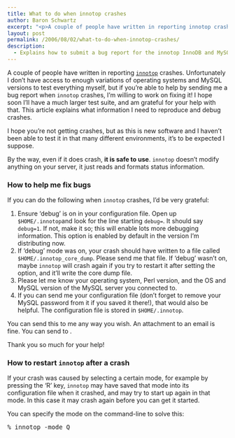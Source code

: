 ```yaml
---
title: What to do when innotop crashes
author: Baron Schwartz
excerpt: "<p>A couple of people have written in reporting innotop crashes.  Unfortunately I don't have access to enough variations of operating systems and MySQL versions to test everything myself, but if you're able to help by sending me a bug report when innotop crashes, I'm willing to work on fixing it!  I hope soon I'll have a much larger test suite, and am grateful for your help with that.  This article explains what information I need to reproduce and debug crashes.</p>"
layout: post
permalink: /2006/08/02/what-to-do-when-innotop-crashes/
description:
  - Explains how to submit a bug report for the innotop InnoDB and MySQL monitor.
---
```

A couple of people have written in reporting [`innotop`][1] crashes. Unfortunately I don&#8217;t have access to enough variations of operating systems and MySQL versions to test everything myself, but if you&#8217;re able to help by sending me a bug report when `innotop` crashes, I&#8217;m willing to work on fixing it! I hope soon I&#8217;ll have a much larger test suite, and am grateful for your help with that. This article explains what information I need to reproduce and debug crashes.

I hope you&#8217;re not getting crashes, but as this is new software and I haven&#8217;t been able to test it in that many different environments, it&#8217;s to be expected I suppose.

By the way, even if it does crash, **it is safe to use**. `innotop` doesn&#8217;t modify anything on your server, it just reads and formats status information.

### How to help me fix bugs

If you can do the following when `innotop` crashes, I&#8217;d be very grateful:

1.  Ensure &#8216;debug&#8217; is on in your configuration file. Open up `$HOME/.innotop`and look for the line starting `debug=`. It should say `debug=1`. If not, make it so; this will enable lots more debugging information. This option is enabled by default in the version I&#8217;m distributing now.
2.  If &#8216;debug&#8217; mode was on, your crash should have written to a file called `$HOME/.innotop_core_dump`. Please send me that file. If &#8216;debug&#8217; wasn&#8217;t on, maybe `innotop` will crash again if you try to restart it after setting the option, and it&#8217;ll write the core dump file.
3.  Please let me know your operating system, Perl version, and the OS and MySQL version of the MySQL server you connected to.
4.  If you can send me your configuration file (don&#8217;t forget to remove your MySQL password from it if you saved it there!), that would also be helpful. The configuration file is stored in `$HOME/.innotop`.

You can send this to me any way you wish. An attachment to an email is fine. You can send to .

Thank you so much for your help!

### How to restart `innotop` after a crash

If your crash was caused by selecting a certain mode, for example by pressing the &#8216;R&#8217; key, `innotop` may have saved that mode into its configuration file when it crashed, and may try to start up again in that mode. In this case it may crash again before you can get it started.

You can specify the mode on the command-line to solve this:

<pre>% innotop -mode Q</pre>

 [1]: /innotop/